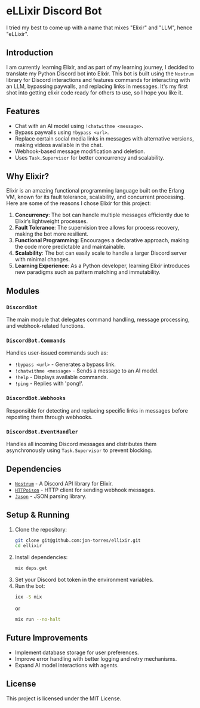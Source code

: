 # eLLixir Discord Bot

I tried my best to come up with a name that mixes "Elixir" and "LLM", hence "eLLixir".

## Introduction
I am currently learning Elixir, and as part of my learning journey, I decided to translate my Python Discord bot into Elixir. This bot is built using the `Nostrum` library for Discord interactions and features commands for interacting with an LLM, bypassing paywalls, and replacing links in messages. It's my first shot into getting elixir code ready for others to use, so I hope you like it. 

## Features
- Chat with an AI model using `!chatwithme <message>`.
- Bypass paywalls using `!bypass <url>`.
- Replace certain social media links in messages with alternative versions, making videos available in the chat.
- Webhook-based message modification and deletion.
- Uses `Task.Supervisor` for better concurrency and scalability.

## Why Elixir?
Elixir is an amazing functional programming language built on the Erlang VM, known for its fault tolerance, scalability, and concurrent processing. Here are some of the reasons I chose Elixir for this project:

1. **Concurrency**: The bot can handle multiple messages efficiently due to Elixir’s lightweight processes.
2. **Fault Tolerance**: The supervision tree allows for process recovery, making the bot more resilient.
3. **Functional Programming**: Encourages a declarative approach, making the code more predictable and maintainable.
4. **Scalability**: The bot can easily scale to handle a larger Discord server with minimal changes.
5. **Learning Experience**: As a Python developer, learning Elixir introduces new paradigms such as pattern matching and immutability.

## Modules
### `DiscordBot`
The main module that delegates command handling, message processing, and webhook-related functions.

### `DiscordBot.Commands`
Handles user-issued commands such as:
- `!bypass <url>` - Generates a bypass link.
- `!chatwithme <message>` - Sends a message to an AI model.
- `!help` - Displays available commands.
- `!ping` - Replies with 'pong!'.

### `DiscordBot.Webhooks`
Responsible for detecting and replacing specific links in messages before reposting them through webhooks.

### `DiscordBot.EventHandler`
Handles all incoming Discord messages and distributes them asynchronously using `Task.Supervisor` to prevent blocking.

## Dependencies
- [`Nostrum`](https://hex.pm/packages/nostrum) - A Discord API library for Elixir.
- [`HTTPoison`](https://hex.pm/packages/httpoison) - HTTP client for sending webhook messages.
- [`Jason`](https://hex.pm/packages/jason) - JSON parsing library.

## Setup & Running
1. Clone the repository:
   ```sh
   git clone git@github.com:jon-torres/ellixir.git
   cd ellixir
   ```
2. Install dependencies:
   ```sh
   mix deps.get
   ```
3. Set your Discord bot token in the environment variables.
4. Run the bot:
   ```sh
   iex -S mix
   ```
   or
   ```sh
   mix run --no-halt
   ```

## Future Improvements
- Implement database storage for user preferences.
- Improve error handling with better logging and retry mechanisms.
- Expand AI model interactions with agents.

## License
This project is licensed under the MIT License.
